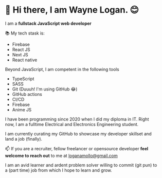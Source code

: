 # 👋 Hi there, I am Wayne Logan. 😊
I am a **fullstack JavaScript web developer**

📚 My tech stask is:
  - Firebase
  - React JS
  - Next JS
  - React native
 
Beyond JavaScript, I am competent in the following tools
  - TypeScript
  - SASS
  - Git (Duuuh! I'm using GitHub 😂)
  - GitHub actions
  - CI/CD
  - Firebase
  - Anime JS
 
I have been programming since 2020 when I did my diploma in IT. Right now, I am a fulltime Electrical and Electronics Engineering student.

I am currently curating my GitHub to showcase my developer skillset and land a job (finally).

📫 If you are a recruiter, fellow freelancer or opensource developer **feel welcome to reach out** to me at loganamollo@gmail.com

I am an avid learner and ardent problem solver willing to commit (git pun) to a (part time) job from which I hope to learn and grow.

<!---
loganamollo/loganamollo is a ✨ special ✨ repository because its `README.md` (this file) appears on your GitHub profile.
You can click the Preview link to take a look at your changes.
--->
